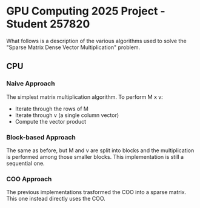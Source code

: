 # GPU Computing 2025 Project - Student 257820

What follows is a description of the various algorithms used to solve the "Sparse Matrix Dense Vector Multiplication" problem.

## CPU

### Naive Approach

The simplest matrix multiplication algorithm. To perform M x v:
- Iterate through the rows of M
- Iterate through v (a single column vector)
- Compute the vector product

### Block-based Approach

The same as before, but M and v are split into blocks and the multiplication is performed among those smaller blocks.
This implementation is still a sequential one.

### COO Approach

The previous implementations trasformed the COO into a sparse matrix. This one instead directly uses the COO.